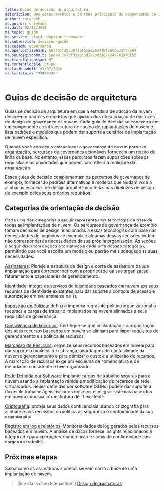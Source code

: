 ```yaml
---
title: Guias de decisão de arquitetura
description: Use esses modelos e padrões principais de componentes de infraestrutura de implantação de nuvem para dar suporte a seus cenários de implantação de nuvem específicos.
author: rotycenh
ms.author: v-tyhopk
ms.date: 02/11/2019
ms.topic: guide
ms.service: cloud-adoption-framework
ms.subservice: decision-guide
ms.custom: governance
ms.openlocfilehash: 66ff53f203a07f5f61ae2ba448f56d6531ffaa94
ms.sourcegitcommit: 58ea417a7df3318e3d1a76d3807cc4e7e3976f52
ms.translationtype: HT
ms.contentlocale: pt-BR
ms.lasthandoff: 03/07/2020
ms.locfileid: "78892439"
---
```

# <a name="architectural-decision-guides"></a>Guias de decisão de arquitetura

Guias de decisão de arquitetura em que a estrutura de adoção da nuvem descrevem padrões e modelos que ajudam durante a criação de diretrizes de design de governança de nuvem. Cada guia de decisão se concentra em um componente de infraestrutura de núcleo de implantações de nuvem e lista padrões e modelos que podem dar suporte a cenários de implantação de nuvem específica.

Quando você começa a estabelecer a governança de nuvem para sua organização, percursos de governança acionáveis fornecem um roteiro de linha de base. No entanto, esses percursos fazem suposições sobre os requisitos e as prioridades que podem não refletir a realidade da organização.

Esses guias de decisão complementam os percursos de governança de exemplo, fornecendo padrões alternativos e modelos que ajudam você a alinhar as escolhas de design arquitetônico feitas nas diretrizes de design de exemplo pelos seus próprios requisitos.

## <a name="decision-guidance-categories"></a>Categorias de orientação de decisão

Cada uma das categorias a seguir representa uma tecnologia de base de todas as implantações de nuvem. Os percursos de governança de exemplo tomam decisões de design relacionadas a essas tecnologias com base nas necessidades de negócios de exemplo e algumas dessas decisões podem não corresponder às necessidades da sua própria organização. As seções a seguir discutem opções alternativas a cada uma dessas categorias, permitindo que você escolha um modelo ou padrão mais adequado às suas necessidades.

[Assinaturas](./subscriptions/index.md): Planeje a estrutura de design e conta de assinatura da sua implantação para corresponder com a propriedade da sua organização, faturamento e capacidades de gerenciamento.

[Identidade](./identity/index.md): integre os serviços de identidade baseados em nuvem aos seus recursos de identidade existentes para dar suporte a controle de acesso e autorização em seu ambiente de TI.

[Imposição de Política](./policy-enforcement/index.md): defina e imponha regras de política organizacional a recursos e cargas de trabalho implantados na nuvem alinhados a seus requisitos de governança.

[Consistência de Recursos](./resource-consistency/index.md): Certifique-se que implantação e a organização dos seus recursos baseados em nuvem se alinham para impor requisitos de gerenciamento e a política de recursos.

[Marcação de Recursos](./resource-tagging/index.md): organize seus recursos baseados em nuvem para dar suporte a modelos de cobrança, abordagens de contabilidade da nuvem e gerenciamento e para otimizar o custo e a utilização de recursos. A marcação de recursos exige um esquema de nomenclatura e de metadados consistente e bem organizado.

[Rede Definida por Software](./software-defined-network/index.md): Implante cargas de trabalho seguras para a nuvem usando a implantação rápida e modificação de recursos de rede virtualizados. Redes definidas por software (SDNs) podem dar suporte a fluxos de trabalho ágeis, isolar os recursos e integrar sistemas baseados em nuvem com sua infraestrutura de TI existente.

[Criptografia](./encryption/index.md): proteja seus dados confidenciais usando criptografia para alinhar-se aos requisitos da política de segurança e conformidade da sua organização.

[Registro em log e relatórios](./logging-and-reporting/index.md): Monitorar dados de log gerados pelos recursos baseados em nuvem. A análise de dados fornece insights relacionados à integridade para operações, manutenção e status de conformidade das cargas de trabalho.

## <a name="next-steps"></a>Próximas etapas

Saiba como as assinaturas e contas servem como a base de uma implantação de nuvem.

> [!div class="nextstepaction"]
> [Design de assinaturas](./subscriptions/index.md)
